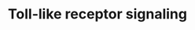 ---
annotations:
- id: PW:0000814
  parent: signaling pathway
  type: Pathway Ontology
  value: Toll-like receptor signaling pathway
authors:
- Pietergoossens
- MaintBot
- Thomas
- AlexanderPico
- Ddigles
- Khanspers
- Eweitz
citedin:
- link: PMC7650246
  title: Bioenergetic defects in muscle fibers of RYR1 mutant knock-in mice associated
    with malignant hyperthermia (2020)
- link: 10.1038/mtm.2014.7
  title: Proteomic profiling of salivary gland after nonviral gene transfer mediated
    by conventional plasmids and minicircles (2014)
- link: 10.1016/j.forsciint.2016.06.027
  title: Simultaneous time course analysis of multiple markers based on DNA microarray
    in incised wound in skeletal muscle for wound aging (2016)
description: 'Toll-like receptors (TLRs) are a class of proteins that play a key role
  in the innate immune system. They are single, membrane-spanning, non-catalytic receptors
  usually expressed in sentinel cells such as macrophages and dendritic cells, that
  recognize structurally conserved molecules derived from microbes. Once these microbes
  have breached physical barriers such as the skin or intestinal tract mucosa, they
  are recognized by TLRs, which activate immune cell responses. The TLRs include TLR1,
  TLR2, TLR3, TLR4, TLR5, TLR6, TLR7, TLR8, TLR9, TLR10, TLR11, TLR12, and TLR13.
  TLR signaling is divided into two distinct signaling pathways, the MyD88-dependent
  and TRIF-dependent pathway.  The MyD88-dependent response occurs on dimerization
  of the TLR receptor, and is utilized by every TLR except TLR3. Its primary effect
  is activation of NFκB and Mitogen-activated protein kinase. Ligand binding and conformational
  change that occurs in the receptor recruits the adaptor protein MyD88, a member
  of the TIR family. MyD88 then recruits IRAK4, IRAK1 and IRAK2. IRAK kinases then
  phosphorylate and activate the protein TRAF6, which in turn polyubiquinates the
  protein TAK1, as well as itself in order to facilitate binding to IKK-β. On binding,
  TAK1 phosphorylates IKK-β, which then phosphorylates IκB causing its degradation
  and allowing NFκB to diffuse into the cell nucleus and activate transcription and
  consequent induction of inflammatory cytokines. Both TLR3 and TLR4 utilize the TRIF-dependent
  pathway, which is triggered by dsRNA and LPS, respectively. For TLR3, dsRNA leads
  to activation of the receptor, recruiting the adaptor TRIF. TRIF activates the kinases
  TBK1 and RIPK1, which creates a branch in the signaling pathway. The TRIF/TBK1 signaling
  complex phosphorylates IRF3 allowing its translocation into the nucleus and production
  of Interferon type I. Meanwhile, activation of RIPK1 causes the polyubiquitination
  and activation of TAK1 and NFκB transcription in the same manner as the MyD88-dependent
  pathway. Source: Wikipedia (http://en.wikipedia.org/wiki/Toll-like_receptor#Signaling)'
last-edited: 2021-05-07
organisms:
- Mus musculus
redirect_from:
- /index.php/Pathway:WP88
- /instance/WP88
- /instance/WP88_r116521
revision: r116521
schema-jsonld:
- '@context': https://schema.org/
  '@id': https://wikipathways.github.io/pathways/WP88.html
  '@type': Dataset
  creator:
    '@type': Organization
    name: WikiPathways
  description: 'Toll-like receptors (TLRs) are a class of proteins that play a key
    role in the innate immune system. They are single, membrane-spanning, non-catalytic
    receptors usually expressed in sentinel cells such as macrophages and dendritic
    cells, that recognize structurally conserved molecules derived from microbes.
    Once these microbes have breached physical barriers such as the skin or intestinal
    tract mucosa, they are recognized by TLRs, which activate immune cell responses.
    The TLRs include TLR1, TLR2, TLR3, TLR4, TLR5, TLR6, TLR7, TLR8, TLR9, TLR10,
    TLR11, TLR12, and TLR13. TLR signaling is divided into two distinct signaling
    pathways, the MyD88-dependent and TRIF-dependent pathway.  The MyD88-dependent
    response occurs on dimerization of the TLR receptor, and is utilized by every
    TLR except TLR3. Its primary effect is activation of NFκB and Mitogen-activated
    protein kinase. Ligand binding and conformational change that occurs in the receptor
    recruits the adaptor protein MyD88, a member of the TIR family. MyD88 then recruits
    IRAK4, IRAK1 and IRAK2. IRAK kinases then phosphorylate and activate the protein
    TRAF6, which in turn polyubiquinates the protein TAK1, as well as itself in order
    to facilitate binding to IKK-β. On binding, TAK1 phosphorylates IKK-β, which then
    phosphorylates IκB causing its degradation and allowing NFκB to diffuse into the
    cell nucleus and activate transcription and consequent induction of inflammatory
    cytokines. Both TLR3 and TLR4 utilize the TRIF-dependent pathway, which is triggered
    by dsRNA and LPS, respectively. For TLR3, dsRNA leads to activation of the receptor,
    recruiting the adaptor TRIF. TRIF activates the kinases TBK1 and RIPK1, which
    creates a branch in the signaling pathway. The TRIF/TBK1 signaling complex phosphorylates
    IRF3 allowing its translocation into the nucleus and production of Interferon
    type I. Meanwhile, activation of RIPK1 causes the polyubiquitination and activation
    of TAK1 and NFκB transcription in the same manner as the MyD88-dependent pathway.
    Source: Wikipedia (http://en.wikipedia.org/wiki/Toll-like_receptor#Signaling)'
  keywords:
  - Caspase-3
  - Caspase-8
  - Fadd
  - IKBa
  - IKK1
  - IKK2
  - IKKepsilon
  - IRAK-2
  - IRAK-M
  - Irak1
  - Irak4
  - Irf3
  - MKK6
  - Mal
  - Myd88
  - NAP1
  - NEMO
  - Nfkb1
  - Nfkb2
  - Pkr
  - Rip1
  - TAK1
  - TRAM
  - TRIF
  - Tab2
  - Tbk1
  - Tirap
  - Tlr2
  - Tlr3
  - Tlr4
  - Traf3
  - Traf6
  - p38MAPK
  license: CC0
  name: Toll-like receptor signaling
seo: CreativeWork
title: Toll-like receptor signaling
wpid: WP88
---